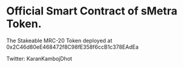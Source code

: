 # Official Smart Contract of sMetra Token.
The Stakeable MRC-20 Token deployed at 0x2C46d80eE468472f8C98fE358f6ccB1c378EAdEa


Twitter: KaranKambojDhot

